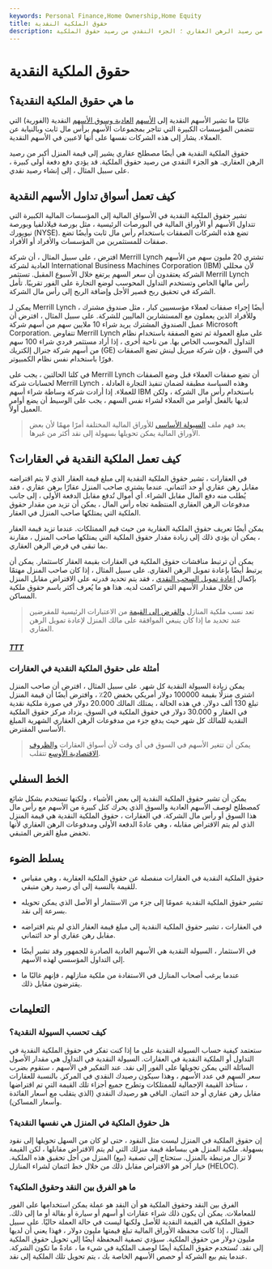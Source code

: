 ```yaml
---
keywords: Personal Finance,Home Ownership,Home Equity
title: حقوق الملكية النقدية
description: الملكية النقدية مصطلح عقاري يشير إلى قيمة المنزل أكبر من رصيد الرهن العقاري ؛ الجزء النقدي من رصيد حقوق الملكية.
---
```


# حقوق الملكية النقدية
## ما هي حقوق الملكية النقدية؟

غالبًا ما تشير الأسهم النقدية إلى [الأسهم](/commonstock) [العادية وسوق الأسهم](/equitymarket) النقدية (الفورية) التي تتضمن المؤسسات الكبيرة التي تتاجر بمجموعات الأسهم برأس مال ثابت وبالنيابة عن العملاء. يشار إلى هذه الشركات نفسها على أنها لاعبين في الأسهم النقدية.

حقوق الملكية النقدية هي أيضًا مصطلح عقاري يشير إلى قيمة المنزل أكبر من رصيد الرهن العقاري. هو الجزء النقدي من رصيد حقوق الملكية. قد يؤدي دفع دفعة أولى كبيرة ، على سبيل المثال ، إلى إنشاء رصيد نقدي.

## كيف تعمل أسواق تداول الأسهم النقدية

تشير حقوق الملكية النقدية في الأسواق المالية إلى المؤسسات المالية الكبيرة التي تتداول الأسهم أو الأوراق المالية في البورصات الرئيسية ، مثل بورصة فيلادلفيا وبورصة نيويورك (NYSE). تضع هذه الشركات الصفقات باستخدام رأس مال ثابت وأيضًا تضع صفقات للمستثمرين من المؤسسات والأفراد أو الأفراد.

افترض ، على سبيل المثال ، أن شركة Merrill Lynch تشتري 20 مليون سهم من الأسهم العادية لشركة International Business Machines Corporation (IBM) لأن محللي الشركة يعتقدون أن سعر السهم يرتفع خلال الأسبوع المقبل. تستثمر Merrill Lynch رأس مالها الخاص وتستخدم التداول المحوسب لوضع التجارة على الفور تقريبًا. تأمل الشركة في تحقيق ربح قصير الأجل وإضافة الربح إلى رأس مال الشركة.

يمكن لـ Merrill Lynch أيضًا إجراء صفقات لعملاء مؤسسيين كبار ، مثل صندوق مشترك ، وللأفراد الذين يعملون مع المستشارين الماليين للشركة. على سبيل المثال ، افترض أن عميل الصندوق المشترك يريد شراء 10 ملايين سهم من أسهم شركة Microsoft Corporation. تتفاوض Merrill Lynch على مبلغ العمولة ثم تضع الصفقة باستخدام نظام التداول المحوسب الخاص بها. من ناحية أخرى ، إذا أراد مستثمر فردي شراء 100 سهم من أسهم شركة جنرال إلكتريك (GE) في السوق ، فإن شركة ميريل لينش تضع الصفقات فورًا باستخدام نفس نظام الكمبيوتر.

في كلتا الحالتين ، يجب على Merrill Lynch أن تضع صفقات العملاء قبل وضع الصفقات لحسابات شركة Merrill Lynch ، وهذه السياسة مطبقة لضمان تنفيذ التجارة العادلة للعملاء. إذا أرادت شركة وساطة شراء أسهم IBM باستخدام رأس مال الشركة ، ولكن لديها بالفعل أوامر من العملاء لشراء نفس السهم ، يجب على الوسيط أن يضع أوامر العميل أولاً.

> يعد فهم ملف [السيولة الأساسي](/liquidity) للأوراق المالية المختلفة أمرًا مهمًا لأن بعض الأوراق المالية يمكن تحويلها بسهولة إلى نقد أكثر من غيرها.

>

## كيف تعمل الملكية النقدية في العقارات؟

في العقارات ، تشير حقوق الملكية النقدية إلى مبلغ قيمة العقار الذي لا يتم اقتراضه مقابل رهن عقاري أو حد ائتماني. عندما يشتري صاحب المنزل عقارًا برهن عقاري ، فقد يُطلب منه دفع المال مقابل الشراء. أي أموال تُدفع مقابل الدفعة الأولى ، إلى جانب مدفوعات الرهن العقاري المنتظمة تجاه رأس المال ، يمكن أن تزيد من مقدار حقوق الملكية التي يمتلكها صاحب المنزل في العقار.

يمكن أيضًا تعريف حقوق الملكية العقارية من حيث قيم الممتلكات. عندما تزيد قيمة العقار ، يمكن أن يؤدي ذلك إلى زيادة مقدار حقوق الملكية التي يمتلكها صاحب المنزل ، مقارنة بما تبقى في قرض الرهن العقاري.

يمكن أن ترتبط مناقشات حقوق الملكية في العقارات بقيمة العقار كاستثمار. يمكن أن يرتبط أيضًا بإعادة تمويل الرهن العقاري. على سبيل المثال ، إذا كان صاحب المنزل مهتمًا بإكمال [إعادة تمويل السحب النقدي](/cashout_refinance) ، فقد يتم تحديد قدرته على الاقتراض مقابل المنزل من خلال مقدار الأسهم التي تراكمت لديه. هذا هو ما يُعرف أكثر باسم حقوق ملكية المساكن.

> تعد نسب ملكية المنازل [والقرض إلى القيمة](/loantovalue) من الاعتبارات الرئيسية للمقرضين عند تحديد ما إذا كان ينبغي الموافقة على مالك المنزل لإعادة تمويل الرهن العقاري.

>

<h5> <a href=""> TTT </a> </h5>

### أمثلة على حقوق الملكية النقدية في العقارات

يمكن زيادة السيولة النقدية كل شهر. على سبيل المثال ، افترض أن صاحب المنزل اشترى منزلًا بقيمة 100000 دولار أمريكي بخفض 20٪ ، وافترض أيضًا أن قيمة المنزل تبلغ 130 ألف دولار. في هذه الحالة ، يمتلك المالك 20.000 دولار في صورة ملكية نقدية في العقار و 30.000 دولار في حقوق الملكية في السوق. يزداد مركز حقوق الملكية النقدية للمالك كل شهر حيث يدفع جزء من مدفوعات الرهن العقاري الشهرية المبلغ الأساسي المقترض.

> يمكن أن تتغير الأسهم في السوق في أي وقت لأن أسواق العقارات [والظروف الاقتصادية الأوسع](/economic-conditions) تتقلب.

>

## الخط السفلي

يمكن أن تشير حقوق الملكية النقدية إلى بعض الأشياء ، ولكنها تستخدم بشكل شائع كمصطلح لوصف الأسهم العادية والسوق الذي يحرك كتل كبيرة من الأسهم مع رأس مال هذا السوق أو رأس مال الشركة. في العقارات ، حقوق الملكية النقدية هي قيمة المنزل الذي لم يتم الاقتراض مقابله ، وهي عادةً الدفعة الأولى ومدفوعات الرهن العقاري لأنها تخفض مبلغ القرض المتبقي.

## يسلط الضوء

- حقوق الملكية النقدية في العقارات منفصلة عن حقوق الملكية العقارية ، وهي مقياس للقيمة بالنسبة إلى أي رصيد رهن متبقي.

- تشير حقوق الملكية النقدية عمومًا إلى جزء من الاستثمار أو الأصل الذي يمكن تحويله بسرعة إلى نقد.

- في العقارات ، تشير حقوق الملكية النقدية إلى مبلغ قيمة العقار الذي لم يتم اقتراضه مقابل رهن عقاري أو حد ائتماني.

- في الاستثمار ، السيولة النقدية هي الأسهم العادية الصادرة للجمهور وقد تشير أيضًا إلى التداول المؤسسي لهذه الأسهم.

- عندما يرغب أصحاب المنازل في الاستفادة من ملكية منازلهم ، فإنهم غالبًا ما يقترضون مقابل ذلك.

## التعليمات

### كيف تحسب السيولة النقدية؟

ستعتمد كيفية حساب السيولة النقدية على ما إذا كنت تفكر في حقوق الملكية النقدية في التداول أو الملكية النقدية في العقارات. السيولة النقدية في التداول هي مقدار الأصول السائلة التي يمكن تحويلها على الفور إلى نقد. عند التفكير في الأسهم ، ستقوم بضرب سعر السهم في عدد الأسهم ، وهذا سيكون رصيدك النقدي في المركز. بالنسبة للعقارات ، ستأخذ القيمة الإجمالية للممتلكات وتطرح جميع أجزاء تلك القيمة التي تم اقتراضها مقابل رهن عقاري أو حد ائتمان. الباقي هو رصيدك النقدي (الذي يتقلب مع أسعار الفائدة وأسعار المساكن).

### هل حقوق الملكية في المنزل هي نفسها النقدية؟

إن حقوق الملكية في المنزل ليست مثل النقود ، حتى لو كان من السهل تحويلها إلى نقود بسهولة. ملكية المنزل هي ببساطة قيمة منزلك التي لم يتم الاقتراض مقابلها ، لكن القيمة لا تزال مرتبطة بالمنزل. ستحتاج إلى تصفية (بيع) المنزل من أجل تحقيق هذه الملكية. خيار آخر هو الاقتراض مقابل ذلك من خلال خط ائتمان لشراء المنازل (HELOC).

### ما هو الفرق بين النقد وحقوق الملكية؟

الفرق بين النقد وحقوق الملكية هو أن النقد هو عملة يمكن استخدامها على الفور للمعاملات. يمكن أن يكون ذلك شراء عقارات أو أسهم أو سيارة أو بقالة أو ما إلى ذلك. حقوق الملكية هي القيمة النقدية للأصل ولكنها ليست في حالة العملة حاليًا. على سبيل المثال ، إذا كانت محفظة الأوراق المالية تبلغ قيمتها مليون دولار ، فهذا يعني أن لديها مليون دولار من حقوق الملكية. سيؤدي تصفية المحفظة أيضًا إلى تحويل حقوق الملكية إلى نقد. تُستخدم حقوق الملكية أيضًا لوصف الملكية في شيء ما ، عادةً ما تكون الشركة. عندما يتم بيع الشركة أو حصص الأسهم الخاصة بك ، يتم تحويل تلك الملكية إلى نقد.


